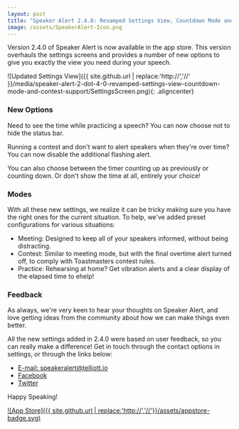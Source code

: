 ```yaml
---
layout: post
title: "Speaker Alert 2.4.0: Revamped Settings View, Countdown Mode and Contest Support"
image: /assets/SpeakerAlert-Icon.png
---
```


Version 2.4.0 of Speaker Alert is now available in the app store. This version overhauls the settings screens and provides a number of new options to give you exactly the view you need during your speech.

![Updated Settings View]({{ site.github.url | replace:'http://','//' }}/media/speaker-alert-2-dot-4-0-revamped-settings-view-countdown-mode-and-contest-support/SettingsScreen.png){: .aligncenter}

### New Options

Need to see the time while practicing a speech? You can now choose not to hide the status bar.

Running a contest and don't want to alert speakers when they're over time? You can now disable the additional flashing alert.

You can also choose between the timer counting up as previously or counting down. Or don't show the time at all, entirely your choice!

### Modes

With all these new settings, we realize it can be tricky making sure you have the right ones for the current situation. To help, we've added preset configurations for various situations:

* Meeting: Designed to keep all of your speakers informed, without being distracting.
* Contest: Similar to meeting mode, but with the final overtime alert turned off, to comply with Toastmasters contest rules.
* Practice: Rehearsing at home? Get vibration alerts and a clear display of the elapsed time to ehelp!

### Feedback

As always, we're very keen to hear your thoughts on Speaker Alert, and love getting ideas from the community about how we can make things even better.

All the new settings added in 2.4.0 were based on user feedback, so you can really make a difference! Get in touch through the contact options in settings, or through the links below:

* [E-mail: speakeralert@telliott.io](mailto:speakeralert@telliott.io)
* [Facebook](https://www.facebook.com/speakeralert)
* [Twitter](https://twitter.com/speakeralertapp)

Happy Speaking!

[![App Store]({{ site.github.url | replace:'http://','//'}}/assets/appstore-badge.svg)](https://itunes.apple.com/us/app/speaker-alert/id488585337?mt=8)
